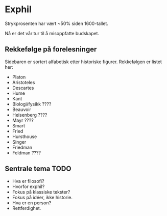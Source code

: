 Exphil
======
Strykprosenten har vært ~50% siden 1600-tallet.

Nå er det vår tur til å misoppfatte budskapet.

Rekkefølge på forelesninger
---------------------------
Sidebaren er sortert alfabetisk etter historiske figurer.
Rekkefølgen er listet her:

 - Platon
 - Aristoteles
 - Descartes
 - Hume
 - Kant
 - Biologi/fysikk ????
 - Beauvoir
 - Heisenberg ????
 - Mayr ????
 - Smart
 - Fried
 - Hursthouse
 - Singer
 - Friedman
 - Feldman ????

Sentrale tema TODO
-------------
 - Hva er filosofi?
 - Hvorfor exphil?
 - Fokus på klassiske tekster?
 - Fokus på idéer, ikke historie.
 - Hva er en person?
 - Rettferdighet.

